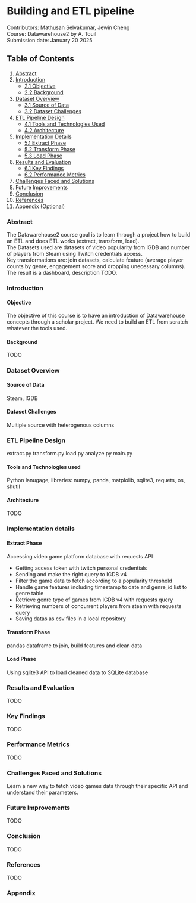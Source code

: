 # Building and ETL pipeline

Contributors: Mathusan Selvakumar, Jewin Cheng  
Course: Datawarehouse2 by A. Touil  
Submission date: January 20 2025  

## Table of Contents

1. [Abstract](#abstract)
2. [Introduction](#introduction)
   - [2.1 Objective](#21-objective)
   - [2.2 Background](#22-background)
3. [Dataset Overview](#dataset-overview)
   - [3.1 Source of Data](#31-source-of-data)
   - [3.2 Dataset Challenges](#32-dataset-challenges)
4. [ETL Pipeline Design](#etl-pipeline-design)
   - [4.1 Tools and Technologies Used](#41-tools-and-technologies-used)
   - [4.2 Architecture](#42-architecture)
5. [Implementation Details](#implementation-details)
   - [5.1 Extract Phase](#51-extract-phase)
   - [5.2 Transform Phase](#52-transform-phase)
   - [5.3 Load Phase](#53-load-phase)
6. [Results and Evaluation](#results-and-evaluation)
   - [6.1 Key Findings](#61-key-findings)
   - [6.2 Performance Metrics](#62-performance-metrics)
7. [Challenges Faced and Solutions](#challenges-faced-and-solutions)
8. [Future Improvements](#future-improvements)
9. [Conclusion](#conclusion)
10. [References](#references)
11. [Appendix (Optional)](#appendix-optional)


### Abstract
The Datawarehouse2 course goal is to learn through a project how to build an ETL and does ETL works (extract, transform, load).  
The Datasets used are datasets of video popularity from IGDB and number of players from Steam using Twitch credentials access.  
Key transformations are: join datasets, calculate feature (average player counts by genre, engagement score and dropping unecessary columns).  
The result is a dashboard, description TODO.  

### Introduction
#### Objective
The objective of this course is to have an introduction of Datawarehouse concepts through a scholar project. We need to build an ETL from scratch whatever the tools used.  
#### Background
TODO

### Dataset Overview
#### Source of Data
Steam, IGDB
#### Dataset Challenges
Multiple source with heterogenous columns
### ETL Pipeline Design
extract.py
transform.py
load.py
analyze.py
main.py
#### Tools and Technologies used
Python lanugage, libraries: numpy, panda, matplolib, sqlite3, requets, os, shutil
#### Architecture
TODO

### Implementation details

#### Extract Phase
Accessing video game platform database with requests API
- Getting access token with twitch personal credentials
- Sending and make the right query to IGDB v4
- Filter the game data to fetch according to a popularity threshold
- Handle game features including timestamp to date and genre_id list to genre table
- Retrieve genre type of games from IGDB v4 with requests query
- Retrieving numbers of concurrent players from steam with requests query
- Saving datas as csv files in a local repository

#### Transform Phase
pandas dataframe to join, build features and clean data
#### Load Phase
Using sqlite3 API to load cleaned data to SQLite database

### Results and Evaluation
TODO

### Key Findings
TODO
### Performance Metrics
TODO
### Challenges Faced and Solutions
Learn a new way to fetch video games data through their specific API and understand their parameters.
### Future Improvements
TODO
### Conclusion
TODO
### References
TODO
### Appendix 